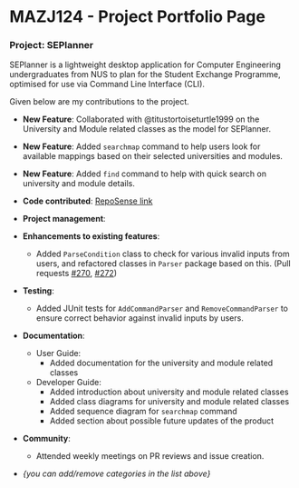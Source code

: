 # MAZJ124 - Project Portfolio Page

### Project: SEPlanner

SEPlanner is a lightweight desktop application for Computer Engineering undergraduates from NUS to plan for the Student
Exchange Programme, optimised for use via Command Line Interface (CLI).

Given below are my contributions to the project.

* **New Feature**: Collaborated with @titustortoiseturtle1999 on the University and Module related classes as the model for SEPlanner.

* **New Feature**: Added `searchmap` command to help users look for available mappings based on their selected universities and modules.

* **New Feature**: Added `find` command to help with quick search on university and module details. 

* **Code contributed**: [RepoSense link](https://nus-cs2113-ay2122s1.github.io/tp-dashboard/?search=&sort=groupTitle&sortWithin=title&timeframe=commit&mergegroup=&groupSelect=groupByRepos&breakdown=true&checkedFileTypes=docs~functional-code~test-code~other&since=2021-09-25&tabOpen=true&tabType=authorship&zFR=false&tabAuthor=MAZJ124&tabRepo=AY2122S1-CS2113T-T09-2%2Ftp%5Bmaster%5D&authorshipIsMergeGroup=false&authorshipFileTypes=docs~functional-code~test-code&authorshipIsBinaryFileTypeChecked=false)

* **Project management**:

* **Enhancements to existing features**: 
  * Added `ParseCondition` class to check for various invalid inputs from users, and refactored classes in `Parser` package based on this. (Pull requests [#270](https://github.com/AY2122S1-CS2113T-T09-2/tp/pull/270), [#272](https://github.com/AY2122S1-CS2113T-T09-2/tp/pull/272))

* **Testing**:
    * Added JUnit tests for `AddCommandParser` and `RemoveCommandParser` to ensure correct behavior against invalid inputs by users.

* **Documentation**:
    * User Guide:
        * Added documentation for the university and module related classes
    * Developer Guide:
        * Added introduction about university and module related classes
        * Added class diagrams for university and module related classes
        * Added sequence diagram for `searchmap` command 
        * Added section about possible future updates of the product 

* **Community**:
    * Attended weekly meetings on PR reviews and issue creation. 

* _{you can add/remove categories in the list above}_